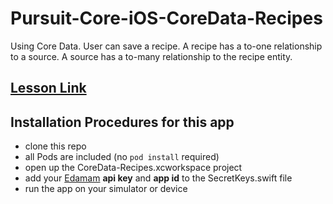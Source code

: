 # Pursuit-Core-iOS-CoreData-Recipes

Using Core Data. User can save a recipe. A recipe has a to-one relationship to a source. A source has a to-many relationship to the recipe entity.

## [Lesson Link](https://github.com/joinpursuit/Pursuit-Core-iOS/tree/master/units/unit05/lesson-12-core-data)   

## Installation Procedures for this app

- clone this repo 
- all Pods are included (no ```pod install``` required) 
- open up the CoreData-Recipes.xcworkspace project
- add your [Edamam](https://developer.edamam.com/edamam-recipe-api) **api key** and **app id** to the SecretKeys.swift file 
- run the app on your simulator or device
